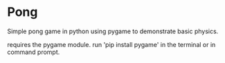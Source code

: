 # Pong
Simple pong game in python using pygame to demonstrate basic physics.

requires the pygame module. run 'pip install pygame' in the terminal or in command prompt.
